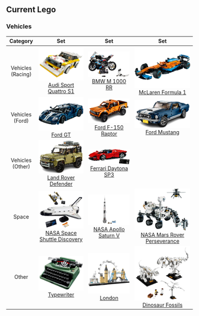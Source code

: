 ## Current Lego

### Vehicles

| Category | Set | Set | Set |
| :---: | :---: | :---: | :---: |
| Vehicles (Racing) | ![Audi Sport Quattro S1](lego/audisport.png) [Audi Sport Quattro S1](https://www.lego.com/en-gb/product/1985-audi-sport-quattro-s1-76897) | ![image](lego/bmwbike.png) [BMW M 1000 RR](https://www.lego.com/en-gb/product/bmw-m-1000-rr-42130) | ![McLaren Formula 1](lego/f1.png) [McLaren Formula 1](https://www.lego.com/en-gb/product/mclaren-formula-1-race-car-42141) |
| Vehicles (Ford) | ![Ford GT](lego/fordgt.png) [Ford GT](https://www.lego.com/en-gb/product/2022-ford-gt-42154) | ![Ford F-150 Raptor](lego/raptor.png) [Ford F-150 Raptor](https://www.lego.com/en-gb/product/ford-f-150-raptor-42126) | ![Ford Mustang](lego/mustang.png) [Ford Mustang](https://www.lego.com/en-gb/product/ford-mustang-10265) |
| Vehicles (Other) | ![Land Rover Defender](lego/defender.png) [Land Rover Defender](https://www.lego.com/en-gb/product/land-rover-defender-42110) | ![image](lego/ferrari.png) [Ferrari Daytona SP3](https://www.lego.com/en-gb/product/ferrari-daytona-sp3-42143) | |
| Space | ![NASA Space Shuttle Discovery](lego/spaceshuttle.png) [NASA Space Shuttle Discovery](https://www.lego.com/en-gb/product/nasa-space-shuttle-discovery-10283) | ![NASA Apollo Saturn V](lego/saturnv.png) [NASA Apollo Saturn V](https://www.lego.com/en-gb/product/lego-nasa-apollo-saturn-v-92176) | ![NASA Mars Rover Perseverance](lego/perseverance.png) [NASA Mars Rover Perseverance](https://www.lego.com/en-gb/product/nasa-mars-rover-perseverance-42158) |
| Other | ![Typewriter](lego/typewriter.png) [Typewriter](https://www.lego.com/en-gb/product/typewriter-21327) |  ![London](lego/london.png) [London](https://www.lego.com/en-gb/product/london-21034) | ![Dinosaur Fossils](lego/fossils.png) [Dinosaur Fossils](https://www.lego.com/en-gb/product/dinosaur-fossils-21320) |
